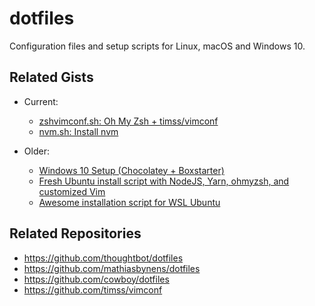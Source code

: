 # dotfiles
Configuration files and setup scripts for Linux, macOS and Windows 10.

## Related Gists

* Current:
  * [zshvimconf.sh: Oh My Zsh + timss/vimconf](https://gist.github.com/willwm/9ccca11ae94963265704d440400d623e)
  * [nvm.sh: Install nvm](https://gist.github.com/willwm/0942e821185ce6f99901516ed6d2164f)

* Older:
  * [Windows 10 Setup (Chocolatey + Boxstarter)](https://gist.github.com/willwm/9dab807253f48279b2b0bbc7c5dad1d1)
  * [Fresh Ubuntu install script with NodeJS, Yarn, ohmyzsh, and customized Vim](https://gist.github.com/willwm/cdecee595f8e9d581fdc4920831019fb)
  * [Awesome installation script for WSL Ubuntu](https://gist.github.com/willwm/e6f3c5fc01215389243858b0c75f33bf)

## Related Repositories

* https://github.com/thoughtbot/dotfiles
* https://github.com/mathiasbynens/dotfiles
* https://github.com/cowboy/dotfiles
* https://github.com/timss/vimconf

